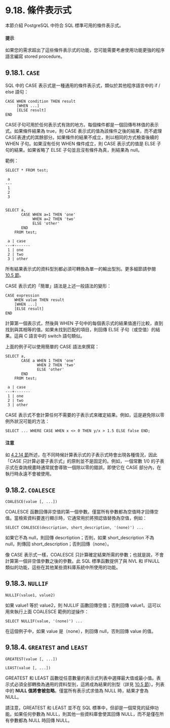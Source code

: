 # 9.18. 條件表示式

本節介紹 PostgreSQL 中符合 SQL 標準可用的條件表示式。

#### 提示

如果您的需求超出了這些條件表示式的功能，您可能需要考慮使用功能更強的程序語言編寫 stored procedure。

## 9.18.1. `CASE`

SQL 中的 CASE 表示式是一種通用的條件表示式，類似於其他程序語言中的 if / else 語句：

```text
CASE WHEN condition THEN result
     [WHEN ...]
     [ELSE result]
END
```

CASE子句可用於任何表示式有效的地方。每個條件都是一個回傳布林值的表示式。如果條件結果為 true，則 CASE 表示式的值為該條件之後的結果，而不處理CASE表達式的其餘部分。如果條件的結果不成立，則以相同的方式檢查後續的 WHEN 子句。如果沒有任何 WHEN 條件成立，則 CASE 表示式的值是 ELSE 子句的結果。如果省略了 ELSE 子句並且沒有條件為真，則結果為 null。

範例：

```text
SELECT * FROM test;

 a
---
 1
 2
 3


SELECT a,
       CASE WHEN a=1 THEN 'one'
            WHEN a=2 THEN 'two'
            ELSE 'other'
       END
    FROM test;

 a | case
---+-------
 1 | one
 2 | two
 3 | other
```

所有結果表示式的資料型別都必須可轉換為單一的輸出型別。更多細節請參閱 [10.5 節](../type-conversion/union-case-and-related-constructs.md)。

CASE 表示式的「簡單」語法是上述一般語法的變形：

```text
CASE expression
    WHEN value THEN result
    [WHEN ...]
    [ELSE result]
END
```

計算第一個表示式，然後與 WHEN 子句中的每個表示式的結果值進行比較，直到找到與其相等的值。如果未找到匹配的項目，則回傳 ELSE 子句（或空值）的結果。這與 C 語言中的 switch 語句類似。

上面的例子可以使用簡單的 CASE 語法來撰寫：

```text
SELECT a,
       CASE a WHEN 1 THEN 'one'
              WHEN 2 THEN 'two'
              ELSE 'other'
       END
    FROM test;

 a | case
---+-------
 1 | one
 2 | two
 3 | other
```

CASE 表示式不會計算任何不需要的子表示式來確定結果。例如，這是避免除以零例外狀況可能的方法：

```text
SELECT ... WHERE CASE WHEN x <> 0 THEN y/x > 1.5 ELSE false END;
```

#### 注意

如 [4.2.14 節](../sql-syntax/value-expressions.md#4-2-14-expression-evaluation-rules)所述，在不同時候計算表示式的子表示式時會出現各種情況，因此「CASE 只計算必要子表示式」的原則並不是固定的。例如，一個常數 1/0 的子表示式在查詢規畫時通常就會導致一個除以零的錯誤，即使它在 CASE 部分內，在執行時永遠不會被使用。

## 9.18.2. `COALESCE`

```text
COALESCE(value [, ...])
```

COALESCE 函數回傳非空值的第一個參數。僅當所有參數都為空值時才回傳空值。當檢索資料要進行顯示時，它通常用於將預認值替換為空值，例如：

```text
SELECT COALESCE(description, short_description, '(none)') ...
```

如果它不為 null，則回傳 descrtiption；否則，如果 short\_description 不為null，則傳回 short\_description；否則回傳（none）。

像 CASE 表示式一樣，COALESCE 只計算確定結果所需的參數；也就是說，不會計算第一個非空值參數之後的參數。此 SQL 標準函數提供了與 NVL 和 IFNULL 類似的功能，這些在其他某些資料庫系統中所使用的功能。

## 9.18.3. `NULLIF`

```text
NULLIF(value1, value2)
```

如果 value1 等於 value2，則 NULLIF 函數回傳空值；否則回傳 value1。這可以用來執行上面 COALESCE 範例的逆操作：

```text
SELECT NULLIF(value, '(none)') ...
```

在這個例子中，如果 value 是（none），則回傳 null，否則回傳 value 的值。

## 9.18.4. `GREATEST` and `LEAST`

```text
GREATEST(value [, ...])
```

```text
LEAST(value [, ...])
```

GREATEST 和 LEAST 函數從任意數量的表示式列表中選擇最大值或最小值。表示式必須全部轉換為通用的資料型別，這將成為結果的別型（詳見 [10.5 節](../type-conversion/union-case-and-related-constructs.md)）。列表中的 **NULL 值將會被忽略**。僅當所有表示式求值為 NULL 時，結果才會為 NULL。

請注意，GREATEST 和 LEAST 並不在 SQL 標準中，但卻是一個常見的延伸功能。如果任何參數為 NULL，則其他一些資料庫會使其回傳 NULL，而不是僅在所有參數都為 NULL 時回傳 NULL。

